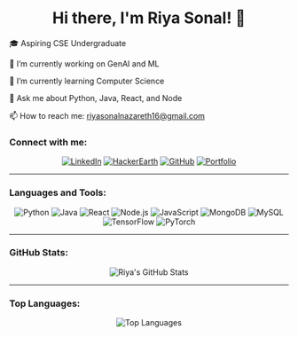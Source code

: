 <h1 align="center">Hi there, I'm Riya Sonal! 👋</h1>

🎓 Aspiring CSE Undergraduate

🔭 I’m currently working on GenAI and ML

🌱 I’m currently learning Computer Science

💬 Ask me about Python, Java, React, and Node

📫 How to reach me: [riyasonalnazareth16@gmail.com](mailto:riyasonalnazareth16@gmail.com)

### Connect with me:

<p align="center">
  <a href="https://www.linkedin.com/in/riya-sonal-nazareth-20b26a227?utm_source=share&utm_campaign=share_via&utm_content=profile&utm_medium=android_app" target="_blank"><img src="https://img.shields.io/badge/LinkedIn-Riya%20Sonal-blue" alt="LinkedIn"></a>
  <a href="https://www.hackerearth.com/@riya1672" target="_blank"><img src="https://img.shields.io/badge/HackerEarth-riya1672-green" alt="HackerEarth"></a>
  <a href="https://github.com/Riya-sonal" target="_blank"><img src="https://img.shields.io/github/followers/Riya-sonal?label=Follow&style=social" alt="GitHub"></a>
  <a href="https://riya-sonal.github.io/O-portfolio/" target="_blank"><img src="https://img.shields.io/badge/Portfolio-Visit%20Now-blue" alt="Portfolio"></a>
</p>

---

### Languages and Tools:

<p align="center">
  <img alt="Python" src="https://img.shields.io/badge/Python-Intermediate-informational?style=flat&logo=python&logoColor=white&color=3776AB" />
  <img alt="Java" src="https://img.shields.io/badge/Java-Intermediate-informational?style=flat&logo=java&logoColor=white&color=007396" />
  <img alt="React" src="https://img.shields.io/badge/React-Intermediate-informational?style=flat&logo=react&logoColor=white&color=61DAFB" />
  <img alt="Node.js" src="https://img.shields.io/badge/Node.js-Intermediate-informational?style=flat&logo=node.js&logoColor=white&color=339933" />
  <img alt="JavaScript" src="https://img.shields.io/badge/JavaScript-Intermediate-informational?style=flat&logo=javascript&logoColor=white&color=F7DF1E" />
  <img alt="MongoDB" src="https://img.shields.io/badge/MongoDB-Intermediate-informational?style=flat&logo=mongodb&logoColor=white&color=47A248" />
  <img alt="MySQL" src="https://img.shields.io/badge/MySQL-Intermediate-informational?style=flat&logo=mysql&logoColor=white&color=4479A1" />
  <img alt="TensorFlow" src="https://img.shields.io/badge/TensorFlow-Intermediate-informational?style=flat&logo=tensorflow&logoColor=white&color=FF6F00" />
  <img alt="PyTorch" src="https://img.shields.io/badge/PyTorch-Intermediate-informational?style=flat&logo=pytorch&logoColor=white&color=EE4C2C" />
</p>

---

### GitHub Stats:

<p align="center">
  <img src="https://github-readme-stats.vercel.app/api?username=Riya-sonal&show_icons=true&theme=radical" alt="Riya's GitHub Stats" />
</p>

---

### Top Languages:

<p align="center">
  <img src="https://github-readme-stats.vercel.app/api/top-langs/?username=Riya-sonal&layout=compact&theme=radical" alt="Top Languages" />
</p>
